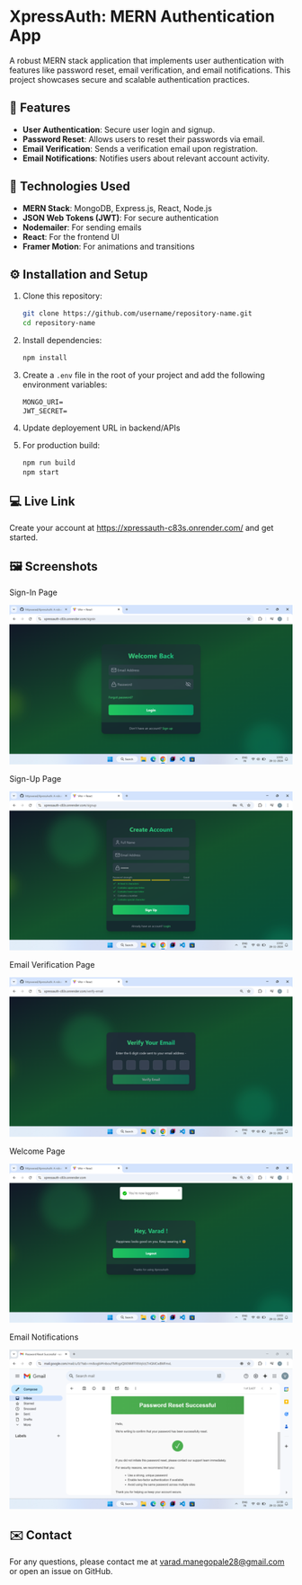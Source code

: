# XpressAuth: MERN Authentication App

A robust MERN stack application that implements user authentication with features like password reset, email verification, and email notifications. This project showcases secure and scalable authentication practices. 

## 🚀 Features

- **User Authentication**: Secure user login and signup.
- **Password Reset**: Allows users to reset their passwords via email.
- **Email Verification**: Sends a verification email upon registration.
- **Email Notifications**: Notifies users about relevant account activity.

## 🔧 Technologies Used

- **MERN Stack**: MongoDB, Express.js, React, Node.js
- **JSON Web Tokens (JWT)**: For secure authentication
- **Nodemailer**: For sending emails
- **React**: For the frontend UI
- **Framer Motion**: For animations and transitions

## ⚙️ Installation and Setup

1. Clone this repository:

   ```bash
   git clone https://github.com/username/repository-name.git
   cd repository-name
   ```

2. Install dependencies:

   ```bash
   npm install
   ```

3. Create a `.env` file in the root of your project and add the following environment variables:

   ```env
   MONGO_URI= 
   JWT_SECRET= 
   ```
   
4. Update deployement URL in backend/APIs
   
5. For production build:

   ```bash
   npm run build
   npm start
   ```

## 💻 Live Link 

Create your account at https://xpressauth-c83s.onrender.com/ and get started.

## 🖼️ Screenshots

Sign-In Page

![Screenshot 6](./screenshots/Screenshot%20(6).png)

Sign-Up Page

![Screenshot 8](./screenshots/Screenshot%20(8).png)

Email Verification Page

![Screenshot 9](./screenshots/Screenshot%20(9).png)

Welcome Page

![Screenshot 10](./screenshots/Screenshot%20(10).png)

Email Notifications

![Screenshot 4](./screenshots/Screenshot%20(4).png)

## ✉️ Contact

For any questions, please contact me at varad.manegopale28@gmail.com or open an issue on GitHub.
